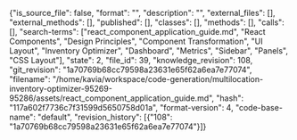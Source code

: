 {"is_source_file": false, "format": "", "description": "", "external_files": [], "external_methods": [], "published": [], "classes": [], "methods": [], "calls": [], "search-terms": ["react_component_application_guide.md", "React Components", "Design Principles", "Component Transformation", "UI Layout", "Inventory Optimizer", "Dashboard", "Metrics", "Sidebar", "Panels", "CSS Layout"], "state": 2, "file_id": 39, "knowledge_revision": 108, "git_revision": "1a70769b68cc79598a23631e65f62a6ea7e77074", "filename": "/home/kavia/workspace/code-generation/multilocation-inventory-optimizer-95269-95286/assets/react_component_application_guide.md", "hash": "117a602f7736c7f31599d5650758d01a", "format-version": 4, "code-base-name": "default", "revision_history": [{"108": "1a70769b68cc79598a23631e65f62a6ea7e77074"}]}
